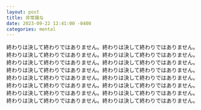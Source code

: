 ```yaml
---
layout: post
title: 非常識な
date: 2023-09-22 12:41:00 -0400
categories: mental
---
```

終わりは決して終わりではありません。終わりは決して終わりではありません。終わりは決して終わりではありません。終わりは決して終わりではありません。終わりは決して終わりではありません。終わりは決して終わりではありません。終わりは決して終わりではありません。終わりは決して終わりではありません。終わりは決して終わりではありません。終わりは決して終わりではありません。終わりは決して終わりではありません。終わりは決して終わりではありません。終わりは決して終わりではありません。終わりは決して終わりではありません。終わりは決して終わりではありません。終わりは決して終わりではありません。

